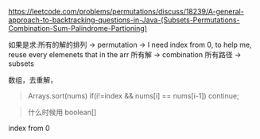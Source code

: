 https://leetcode.com/problems/permutations/discuss/18239/A-general-approach-to-backtracking-questions-in-Java-(Subsets-Permutations-Combination-Sum-Palindrome-Partioning)



如果是求:所有的解的排列 -> permutation -> I need index from 0, to help me, reuse every elemenets that in the arr
所有解 -> combination
所有路径 -> subsets

数组，去重解，
> Arrays.sort(nums)   if(i!=index && nums[i] == nums[i-1]) continue;

> 什么时候用 boolean[]



index from 0


